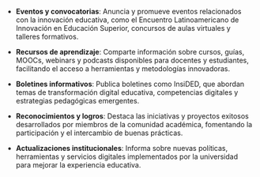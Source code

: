 
* **Eventos y convocatorias**: Anuncia y promueve eventos relacionados con la innovación educativa, como el Encuentro Latinoamericano de Innovación en Educación Superior, concursos de aulas virtuales y talleres formativos.

* **Recursos de aprendizaje**: Comparte información sobre cursos, guías, MOOCs, webinars y podcasts disponibles para docentes y estudiantes, facilitando el acceso a herramientas y metodologías innovadoras.

* **Boletines informativos**: Publica boletines como InsiDED, que abordan temas de transformación digital educativa, competencias digitales y estrategias pedagógicas emergentes. 

* **Reconocimientos y logros**: Destaca las iniciativas y proyectos exitosos desarrollados por miembros de la comunidad académica, fomentando la participación y el intercambio de buenas prácticas.

* **Actualizaciones institucionales**: Informa sobre nuevas políticas, herramientas y servicios digitales implementados por la universidad para mejorar la experiencia educativa.
